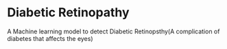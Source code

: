 # Diabetic Retinopathy

A Machine learning model to detect Diabetic Retinopsthy(A complication of diabetes that affects the eyes)